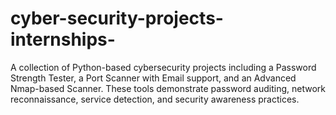# cyber-security-projects-internships-
A collection of Python-based cybersecurity projects including a Password Strength Tester, a Port Scanner with Email support, and an Advanced Nmap-based Scanner. These tools demonstrate password auditing, network reconnaissance, service detection, and security awareness practices.
